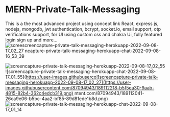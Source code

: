 # MERN-Private-Talk-Messaging
This is a the most advanced project using concept link React, express js, nodejs, mongodb, jwt authentication, bcrypt, socket.io, email support, otp verifications support, for UI using custom css and chakra Ui, fully featured login sign up and more...
![scree![screencapture-private-talk-messaging-herokuapp-2022-09-08-17_02_27](https://user-images.githubusercontent.com/87094943/189112022-9055d999-2b45-4fb9-b699-1ac29858e321.png)
ncapture-private-talk-messaging-herokuapp-chat-2022-09-08-16_53_39](https://user-images.githubusercontent.com/87094943/189110237-207e8006-4f3a-426b-b2e6-6605d7d1f5d9.png)

![screencapture-private-talk-messaging-herokuapp-2022-09-08-17_02_55](https://user-images.githubusercontent.com/87094943/189112029-e38673e5-8718-4df9-b7e6-d785908ecb53.png)
![screencapture-private-talk-messaging-herokuapp-chat-2022-09-08-17_01_55](https://user-images.githubuserco![screencapture-private-talk-messaging-herokuapp-2022-09-08-17_02_27](https://user-images.githubusercontent.com/87094943/189112218-b5f5ea30-9aab-4815-82b4-362c4edcb319.png)
ntent.com/87094943/189112041-26ca9e06-b5bc-4aa2-bf85-89d81ede1b8d.png)
![screencapture-private-talk-messaging-herokuapp-chat-2022-09-08-17_01_14](https://user-images.githubusercontent.com/87094943/189112063-1c09469b-62bc-4d77-8b9e-d9b1d884b882.png)
